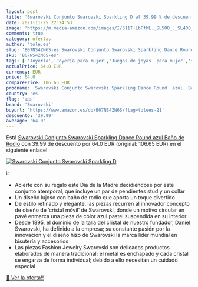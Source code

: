 ```yaml
---
layout: post
title: 'Swarovski Conjunto Swarovski Sparkling D al 39.99 % de descuento'
date: 2021-11-25 22:24:53
image: 'https://m.media-amazon.com/images/I/311T+LbPfhL._SL500_._SL400_.jpg'
comments: true
category: ofertas
author: 'tole.es'
slug: 'B07NS4ZN6S-es Swarovski Conjunto Swarovski Sparkling Dance Round azul...'
sku: 'B07NS4ZN6S-es'
tags: [ 'Joyería','Joyería para mujer','Juegos de joyas  para mujer','swarovski', ]
actualPrice: 64.0 EUR
currency: EUR
price: 64.0
comparePrice: 106.65 EUR
prodname: 'Swarovski Conjunto Swarovski Sparkling Dance Round  azul  Baño de Rodio'
country: 'es'
flag: '🇪🇸'
brand: 'Swarovski'
buyurl: 'https://www.amazon.es/dp/B07NS4ZN6S/?tag=tolees-21'
descuento: '39.99'
average: '64.0'
---
```


Está [Swarovski Conjunto Swarovski Sparkling Dance Round  azul  Baño de Rodio](https://www.amazon.es/dp/B07NS4ZN6S/?tag=tolees-21) con 39.99 de descuento por 64.0 EUR (original: 106.65 EUR) en el siguiente enlace!

[![Swarovski Conjunto Swarovski Sparkling D](https://m.media-amazon.com/images/I/311T+LbPfhL._SL500_._SL400_.jpg)](https://www.amazon.es/dp/B07NS4ZN6S/?tag=tolees-21)

ℹ️:

- Acierte con su regalo este Día de la Madre decidiéndose por este conjunto atemporal, que incluye un par de pendientes stud y un collar
- Un diseño lujoso con baño de rodio que aporta un toque divertido
- De estilo refinado y elegante, las piezas recurren al innovador concepto de diseño de ‘cristal móvil’ de Swarovski, donde un motivo circular en pavé enmarca una pieza de color azul pastel suspendida en su interior
- Desde 1895, el dominio de la talla del cristal de nuestro fundador, Daniel Swarovski, ha definido a la empresa; su constante pasión por la innovación y el diseño hizo de Swarovski la marca líder mundial en bisutería y accesorios
- Las piezas Fashion Jewelry Swarovski son delicados productos elaborados de manera tradicional; el metal es enchapado y cada cristal se engarza de forma individual; debido a ello necesitan un cuidado especial

[🛒 Ver la oferta!!](https://www.amazon.es/dp/B07NS4ZN6S/?tag=tolees-21)
